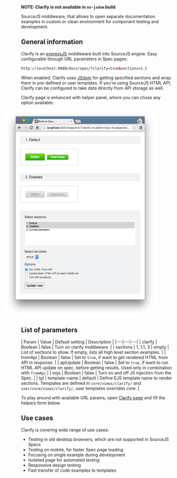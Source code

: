 **NOTE: Clarify is not available in `no-jsdom` build**

SourceJS middleware, that allows to open separate documentation examples in custom or clean environment for component testing and development.

## General information

Clarify is an [expressJS](http://expressjs.com/) middleware built into SourceJS engine. Easy configurable through URL parameters in Spec pages:

```html
http://localhost:8080/docs/spec/?clarify=true&sections=1.1
```

When enabled, Clarify uses [JSdom](https://github.com/tmpvar/jsdom) for getting specified sections and wrap them in pre-defined or user templates. If you're using SourceJS HTML API, Clarify can be configured to take data directly from API storage as well.

Clarify page is enhanced with helper panel, where you can chose any option available:

[<img src="i/clarify.png" alt="image" style="margin-left: -57px;">](/docs/spec/?clarify=true&sections=1.1)

## List of parameters

| Param | Value | Default setting | Description |
|---|---|---|
| clarify | Boolean | false | Turn on clarify middleware. |
| sections | 1, 1.1, 3 | empty | List of sections to show. If empty, lists all high level section examples. |
| fromApi | Boolean | false | Set to `true`, if want to get rendered HTML from API in response. |
| apiUpdate | Boolean | false | Set to `true`, if want to run HTML API update on spec, before getting results. Used only in combination with `fromApi` |
| nojs | Boolean | false | Turn on and off JS injection from the Spec. |
| tpl | template-name | default | Define EJS template name to render sections. Templates are defined in `core/views/clarify/` and `user/core/views/clarify/`, user templates overrides core. |

To play around with available URL params, open [Clarify page](/docs/spec/?clarify=true&sections=1.1) and fill the helpers form below.

## Use cases

Clarify is covering wide range of use cases:

* Testing in old desktop browsers, which are not supported in SourceJS Specs
* Testing on mobile, for faster Spec page loading
* Focusing on single example during development
* Isoleted page for automated testing
* Responsive design testing
* Fast transfer of code examples to templates